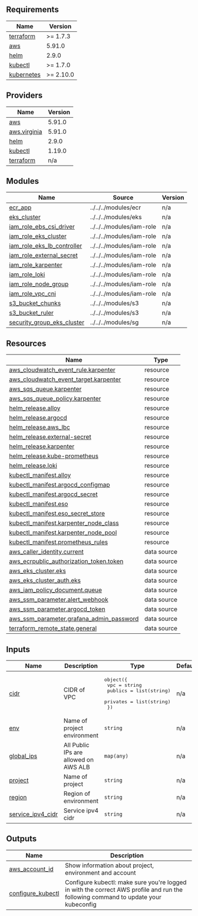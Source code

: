 <!-- BEGINNING OF PRE-COMMIT-TERRAFORM DOCS HOOK -->
## Requirements

| Name | Version |
|------|---------|
| <a name="requirement_terraform"></a> [terraform](#requirement\_terraform) | >= 1.7.3 |
| <a name="requirement_aws"></a> [aws](#requirement\_aws) | 5.91.0 |
| <a name="requirement_helm"></a> [helm](#requirement\_helm) | 2.9.0 |
| <a name="requirement_kubectl"></a> [kubectl](#requirement\_kubectl) | >= 1.7.0 |
| <a name="requirement_kubernetes"></a> [kubernetes](#requirement\_kubernetes) | >= 2.10.0 |

## Providers

| Name | Version |
|------|---------|
| <a name="provider_aws"></a> [aws](#provider\_aws) | 5.91.0 |
| <a name="provider_aws.virginia"></a> [aws.virginia](#provider\_aws.virginia) | 5.91.0 |
| <a name="provider_helm"></a> [helm](#provider\_helm) | 2.9.0 |
| <a name="provider_kubectl"></a> [kubectl](#provider\_kubectl) | 1.19.0 |
| <a name="provider_terraform"></a> [terraform](#provider\_terraform) | n/a |

## Modules

| Name | Source | Version |
|------|--------|---------|
| <a name="module_ecr_app"></a> [ecr\_app](#module\_ecr\_app) | ../../../modules/ecr | n/a |
| <a name="module_eks_cluster"></a> [eks\_cluster](#module\_eks\_cluster) | ../../../modules/eks | n/a |
| <a name="module_iam_role_ebs_csi_driver"></a> [iam\_role\_ebs\_csi\_driver](#module\_iam\_role\_ebs\_csi\_driver) | ../../../modules/iam-role | n/a |
| <a name="module_iam_role_eks_cluster"></a> [iam\_role\_eks\_cluster](#module\_iam\_role\_eks\_cluster) | ../../../modules/iam-role | n/a |
| <a name="module_iam_role_eks_lb_controller"></a> [iam\_role\_eks\_lb\_controller](#module\_iam\_role\_eks\_lb\_controller) | ../../../modules/iam-role | n/a |
| <a name="module_iam_role_external_secret"></a> [iam\_role\_external\_secret](#module\_iam\_role\_external\_secret) | ../../../modules/iam-role | n/a |
| <a name="module_iam_role_karpenter"></a> [iam\_role\_karpenter](#module\_iam\_role\_karpenter) | ../../../modules/iam-role | n/a |
| <a name="module_iam_role_loki"></a> [iam\_role\_loki](#module\_iam\_role\_loki) | ../../../modules/iam-role | n/a |
| <a name="module_iam_role_node_group"></a> [iam\_role\_node\_group](#module\_iam\_role\_node\_group) | ../../../modules/iam-role | n/a |
| <a name="module_iam_role_vpc_cni"></a> [iam\_role\_vpc\_cni](#module\_iam\_role\_vpc\_cni) | ../../../modules/iam-role | n/a |
| <a name="module_s3_bucket_chunks"></a> [s3\_bucket\_chunks](#module\_s3\_bucket\_chunks) | ../../../modules/s3 | n/a |
| <a name="module_s3_bucket_ruler"></a> [s3\_bucket\_ruler](#module\_s3\_bucket\_ruler) | ../../../modules/s3 | n/a |
| <a name="module_security_group_eks_cluster"></a> [security\_group\_eks\_cluster](#module\_security\_group\_eks\_cluster) | ../../../modules/sg | n/a |

## Resources

| Name | Type |
|------|------|
| [aws_cloudwatch_event_rule.karpenter](https://registry.terraform.io/providers/hashicorp/aws/5.91.0/docs/resources/cloudwatch_event_rule) | resource |
| [aws_cloudwatch_event_target.karpenter](https://registry.terraform.io/providers/hashicorp/aws/5.91.0/docs/resources/cloudwatch_event_target) | resource |
| [aws_sqs_queue.karpenter](https://registry.terraform.io/providers/hashicorp/aws/5.91.0/docs/resources/sqs_queue) | resource |
| [aws_sqs_queue_policy.karpenter](https://registry.terraform.io/providers/hashicorp/aws/5.91.0/docs/resources/sqs_queue_policy) | resource |
| [helm_release.alloy](https://registry.terraform.io/providers/hashicorp/helm/2.9.0/docs/resources/release) | resource |
| [helm_release.argocd](https://registry.terraform.io/providers/hashicorp/helm/2.9.0/docs/resources/release) | resource |
| [helm_release.aws_lbc](https://registry.terraform.io/providers/hashicorp/helm/2.9.0/docs/resources/release) | resource |
| [helm_release.external-secret](https://registry.terraform.io/providers/hashicorp/helm/2.9.0/docs/resources/release) | resource |
| [helm_release.karpenter](https://registry.terraform.io/providers/hashicorp/helm/2.9.0/docs/resources/release) | resource |
| [helm_release.kube-prometheus](https://registry.terraform.io/providers/hashicorp/helm/2.9.0/docs/resources/release) | resource |
| [helm_release.loki](https://registry.terraform.io/providers/hashicorp/helm/2.9.0/docs/resources/release) | resource |
| [kubectl_manifest.alloy](https://registry.terraform.io/providers/gavinbunney/kubectl/latest/docs/resources/manifest) | resource |
| [kubectl_manifest.argocd_configmap](https://registry.terraform.io/providers/gavinbunney/kubectl/latest/docs/resources/manifest) | resource |
| [kubectl_manifest.argocd_secret](https://registry.terraform.io/providers/gavinbunney/kubectl/latest/docs/resources/manifest) | resource |
| [kubectl_manifest.eso](https://registry.terraform.io/providers/gavinbunney/kubectl/latest/docs/resources/manifest) | resource |
| [kubectl_manifest.eso_secret_store](https://registry.terraform.io/providers/gavinbunney/kubectl/latest/docs/resources/manifest) | resource |
| [kubectl_manifest.karpenter_node_class](https://registry.terraform.io/providers/gavinbunney/kubectl/latest/docs/resources/manifest) | resource |
| [kubectl_manifest.karpenter_node_pool](https://registry.terraform.io/providers/gavinbunney/kubectl/latest/docs/resources/manifest) | resource |
| [kubectl_manifest.prometheus_rules](https://registry.terraform.io/providers/gavinbunney/kubectl/latest/docs/resources/manifest) | resource |
| [aws_caller_identity.current](https://registry.terraform.io/providers/hashicorp/aws/5.91.0/docs/data-sources/caller_identity) | data source |
| [aws_ecrpublic_authorization_token.token](https://registry.terraform.io/providers/hashicorp/aws/5.91.0/docs/data-sources/ecrpublic_authorization_token) | data source |
| [aws_eks_cluster.eks](https://registry.terraform.io/providers/hashicorp/aws/5.91.0/docs/data-sources/eks_cluster) | data source |
| [aws_eks_cluster_auth.eks](https://registry.terraform.io/providers/hashicorp/aws/5.91.0/docs/data-sources/eks_cluster_auth) | data source |
| [aws_iam_policy_document.queue](https://registry.terraform.io/providers/hashicorp/aws/5.91.0/docs/data-sources/iam_policy_document) | data source |
| [aws_ssm_parameter.alert_webhook](https://registry.terraform.io/providers/hashicorp/aws/5.91.0/docs/data-sources/ssm_parameter) | data source |
| [aws_ssm_parameter.argocd_token](https://registry.terraform.io/providers/hashicorp/aws/5.91.0/docs/data-sources/ssm_parameter) | data source |
| [aws_ssm_parameter.grafana_admin_password](https://registry.terraform.io/providers/hashicorp/aws/5.91.0/docs/data-sources/ssm_parameter) | data source |
| [terraform_remote_state.general](https://registry.terraform.io/providers/hashicorp/terraform/latest/docs/data-sources/remote_state) | data source |

## Inputs

| Name | Description | Type | Default | Required |
|------|-------------|------|---------|:--------:|
| <a name="input_cidr"></a> [cidr](#input\_cidr) | CIDR of VPC | <pre>object({<br/>    vpc      = string<br/>    publics  = list(string)<br/>    privates = list(string)<br/>  })</pre> | n/a | yes |
| <a name="input_env"></a> [env](#input\_env) | Name of project environment | `string` | n/a | yes |
| <a name="input_global_ips"></a> [global\_ips](#input\_global\_ips) | All Public IPs are allowed on AWS ALB | `map(any)` | n/a | yes |
| <a name="input_project"></a> [project](#input\_project) | Name of project | `string` | n/a | yes |
| <a name="input_region"></a> [region](#input\_region) | Region of environment | `string` | n/a | yes |
| <a name="input_service_ipv4_cidr"></a> [service\_ipv4\_cidr](#input\_service\_ipv4\_cidr) | Service ipv4 cidr | `string` | n/a | yes |

## Outputs

| Name | Description |
|------|-------------|
| <a name="output_aws_account_id"></a> [aws\_account\_id](#output\_aws\_account\_id) | Show information about project, environment and account |
| <a name="output_configure_kubectl"></a> [configure\_kubectl](#output\_configure\_kubectl) | Configure kubectl: make sure you're logged in with the correct AWS profile and run the following command to update your kubeconfig |
<!-- END OF PRE-COMMIT-TERRAFORM DOCS HOOK -->
